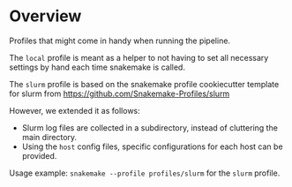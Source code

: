 Overview
============

Profiles that might come in handy when running the pipeline.

The `local` profile is meant as a helper to not having to set all necessary settings by hand
each time snakemake is called.

The `slurm` profile is based on the snakemake profile cookiecutter template for slurm from
https://github.com/Snakemake-Profiles/slurm

However, we extended it as follows:
 - Slurm log files are collected in a subdirectory, instead of cluttering the main directory.
 - Using the `host` config files, specific configurations for each host can be provided.

Usage example: `snakemake --profile profiles/slurm` for the `slurm` profile.
